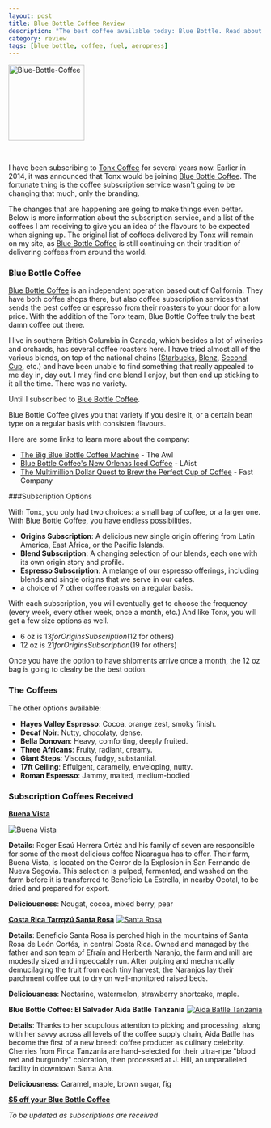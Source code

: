 ```yaml
---
layout: post
title: Blue Bottle Coffee Review
description: "The best coffee available today: Blue Bottle. Read about the varieties of coffee that has been delivered over the past few years."
category: review	
tags: [blue bottle, coffee, fuel, aeropress]
---
```


<a href="https://bluebottlecoffee.com/u/foursides" title="Pearlfisher-Blue-Bottle-Coffee-logo-design-packaging-New-Orleans-Iced-Coffee-carton-6 by James M., on Flickr"><img src="https://farm6.staticflickr.com/5554/15114570518_5512c4d007_q.jpg" width="150" height="150" alt="Blue-Bottle-Coffee"></a>

[B]: https://bluebottlecoffee.com/u/foursides "Blue Bottle Coffee"

<br>

I have been subscribing to [Tonx Coffee](http://www.foursides.ca/Tonx-Review/ "Tonx Coffee Review") for several years now. Earlier in 2014, it was announced that Tonx would be joining [Blue Bottle Coffee][B]. The fortunate thing is the coffee subscription service wasn't going to be changing that much, only the branding. 

The changes that are happening are going to make things even better. Below is more information about the subscription service, and a list of the coffees I am receiving to give you an idea of the flavours to be expected when signing up. The original list of coffees delivered by Tonx will remain on my site, as [Blue Bottle Coffee][B] is still continuing on their tradition of delivering coffees from around the world. 

### Blue Bottle Coffee

[Blue Bottle Coffee][B] is an independent operation based out of California. They have both coffee shops there, but also coffee subscription services that sends the best coffee or espresso from their roasters to your door for a low price. With the addition of the Tonx team, Blue Bottle Coffee truly the best damn coffee out there. </p>

<p>I live in southern British Columbia in Canada, which besides a lot of wineries and orchards, has several coffee roasters here. I have tried almost all of the various blends, on top of the national chains (<a rel="nofollow"  href="http://goo.gl/KUccF" title="Starbucks">Starbucks</a>, <a rel="nofollow"  href="http://www.blenz.com" title="Blenz">Blenz</a>, <a rel="nofollow"  href="http://www.secondcup.com" title="Second Cup">Second Cup</a>, etc.) and have been unable to find something that really appealed to me day in, day out. I may find one blend I enjoy, but then end up sticking to it all the time. There was no variety. </p>

Until I subscribed to [Blue Bottle Coffee][B].

Blue Bottle Coffee gives you that variety if you desire it, or a certain bean type on a regular basis with consisten flavours.</p>

Here are some links to learn more about the company:

- [The Big Blue Bottle Coffee Machine](http://www.theawl.com/2014/08/the-big-blue-bottle-machine "The Big Blue Bottle Coffee Machine") - The Awl
- [Blue Bottle Coffee's New Orlenas Iced Coffee](http://laist.com/2014/08/05/current_obsession_blue_bottles_new.php "Blue Bottle Coffee's New Orleans Iced Coffee") - LAist
- [The Multimillion Dollar Quest to Brew the Perfect Cup of Coffee](http://www.fastcompany.com/3033306/coffee-week/brewing-the-perfect-cup "The Multimillion Dollar Quest to Brew the Perfect Cup of Coffee") - Fast Company

###Subscription Options

With Tonx, you only had two choices: a small bag of coffee, or a larger one. With Blue Bottle Coffee, you have endless possibilities. 

- **Origins Subscription**: A delicious new single origin offering from Latin America, East Africa, or the Pacific Islands.
- **Blend Subscription**: A changing selection of our blends, each one with its own origin story and profile.
- **Espresso Subscription**: A melange of our espresso offerings, including blends and single origins that we serve in our cafes.
- a choice of 7 other coffee roasts on a regular basis. 

With each subscription, you will eventually get to choose the frequency (every week, every other week, once a month, etc.) And like Tonx, you will get a few size options as well. 

- 6 oz is $13 for Origins Subscription ($12 for others)
- 12 oz is $21 for Origins Subscription ($19 for others)

Once you have the option to have shipments arrive once a month, the 12 oz bag is going to clealry be the best option. 

### The Coffees

The other options available:

- **Hayes Valley Espresso**: Cocoa, orange zest, smoky finish.
- **Decaf Noir**: Nutty, chocolaty, dense.
- **Bella Donovan**: Heavy, comforting, deeply fruited.
- **Three Africans**: Fruity, radiant, creamy.
- **Giant Steps**: Viscous, fudgy, substantial.
- **17ft Ceiling**: Effulgent, caramelly, enveloping, nutty.
- **Roman Espresso**: Jammy, malted, medium-bodied

### Subscription Coffees Received

**[Buena Vista](https://bluebottlecoffee.com/u/foursides "Blue Bottle Coffee")**

![Buena Vista](http://www.foursides.ca/images/BuenaVista.jpg)

**Details**: Roger Esaú Herrera Ortéz and his family of seven are responsible for some of the most delicious coffee Nicaragua has to offer. Their farm, Buena Vista, is located on the Cerror de la Explosion in San Fernando de Nueva Segovia. This selection is pulped, fermented, and washed on the farm before it is transferred to Beneficio La Estrella, in nearby Ocotal, to be dried and prepared for export.

**Deliciousness**: Nougat, cocoa, mixed berry, pear

**[Costa Rica Tarrqzú Santa Rosa](https://bluebottlecoffee.com/u/foursides "Blue Bottle Coffee")**
<a href="https://bluebottlecoffee.com/u/foursides">
![Santa Rosa](http://www.foursides.ca/images/SantaRosa.jpg)
</a>

**Details**: Beneficio Santa Rosa is perched high in the mountains of Santa Rosa de León Cortés, in central Costa Rica. Owned and managed by the father and son team of Efraín and Herberth Naranjo, the farm and mill are modestly sized and impeccably run. After pulping and mechanically demucilaging the fruit from each tiny harvest, the Naranjos lay their parchment coffee out to dry on well-monitored raised beds.

**Deliciousness**: Nectarine, watermelon, strawberry shortcake, maple. 

**Blue Bottle Coffee: El Salvador Aida Batlle Tanzania**
<a href="https://bluebottlecoffee.com/u/foursides">
![Aida Batlle Tanzania](https://farm8.staticflickr.com/7465/15252451494_80970ae0b3_q.jpg" "Aida Batlle Tanzania")
</a>

**Details**: Thanks to her scupulous attention to picking and processing, along with her savvy across all levels of the coffee supply chain, Aida Batlle has become the first of a new breed: coffee producer as culinary celebrity. Cherries from Finca Tanzania are hand-selected for their ultra-ripe "blood red and burgundy" coloration, then processed at J. Hill, an unparalleled facility in downtown Santa Ana.

**Deliciousness**: Caramel, maple, brown sugar, fig

**[$5 off your Blue Bottle Coffee](https://bluebottlecoffee.com/u/foursides "Blue Bottle Coffee")**

*To be updated as subscriptions are received*